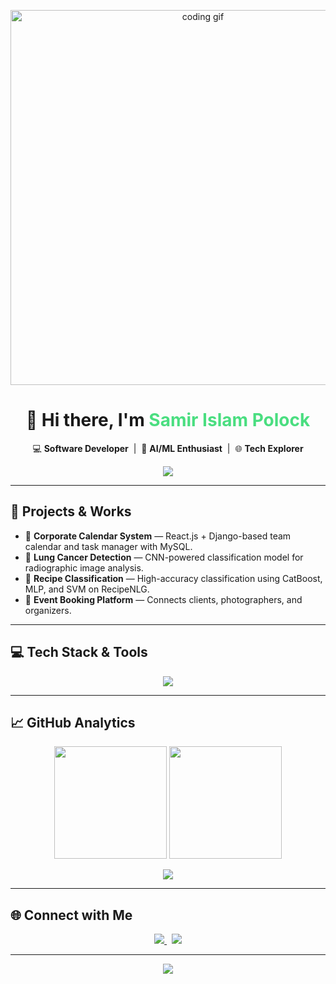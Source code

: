 <p align="center">
  <img src="https://media.giphy.com/media/qgQUggAC3Pfv687qPC/giphy.gif" width="600" alt="coding gif"/>
</p>

<h1 align="center">👋 Hi there, I'm <span style="color:#4ade80;">Samir Islam Polock</span></h1>

<p align="center">
  💻 <strong>Software Developer</strong> &nbsp;|&nbsp; 🔬 <strong>AI/ML Enthusiast</strong> &nbsp;|&nbsp; 🌐 <strong>Tech Explorer</strong>
</p>

<p align="center">
  <img src="https://readme-typing-svg.herokuapp.com?font=Fira+Code&size=22&duration=3000&pause=1000&color=38BDF8&center=true&vCenter=true&width=500&lines=Building+useful+software...;Exploring+AI+%26+ML...;Always+learning+new+tech!" />
</p>

---

## 🚀 Projects & Works

- 🔹 **Corporate Calendar System** — React.js + Django-based team calendar and task manager with MySQL.
- 🔹 **Lung Cancer Detection** — CNN-powered classification model for radiographic image analysis.
- 🔹 **Recipe Classification** — High-accuracy classification using CatBoost, MLP, and SVM on RecipeNLG.
- 🔹 **Event Booking Platform** — Connects clients, photographers, and organizers.

---

## 💻 Tech Stack & Tools

<p align="center">
  <img src="https://skillicons.dev/icons?i=python,django,react,js,html,css,mysql,git,csharp,dotnet,tensorflow,java" />
</p>

---

## 📈 GitHub Analytics

<p align="center">
  <img src="https://github-readme-stats.vercel.app/api?username=polockprog2&show_icons=true&theme=gruvbox&hide_border=true&include_all_commits=true&count_private=true" height="180px"/>
  <img src="https://github-readme-stats.vercel.app/api/top-langs/?username=polockprog2&layout=compact&theme=gruvbox&hide_border=true" height="180px"/>
</p>

<p align="center">
  <img src="https://github-profile-summary-cards.vercel.app/api/cards/profile-details?username=polockprog2&theme=tokyonight" />
</p>

---

## 🌐 Connect with Me

<p align="center">
  <a href="https://www.linkedin.com/in/samir-islam-polock-5a304a238" target="_blank">
    <img src="https://img.shields.io/badge/LinkedIn-0A66C2?style=for-the-badge&logo=linkedin&logoColor=white"/>
  </a>
  &nbsp;
  <a href="mailto:samirislampolock18@gmail.com">
    <img src="https://img.shields.io/badge/Gmail-D14836?style=for-the-badge&logo=gmail&logoColor=white"/>
  </a>
</p>

---

<p align="center">
  <img src="https://capsule-render.vercel.app/api?type=waving&color=gradient&height=100&section=footer"/>
</p>
